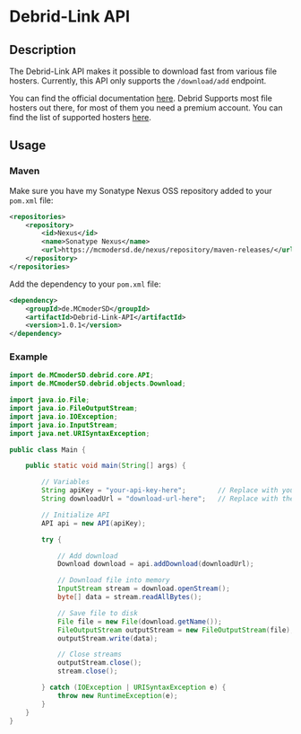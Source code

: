 # Debrid-Link API

## Description
The Debrid-Link API makes it possible to download fast from various file hosters.
Currently, this API only supports the `/download/add` endpoint.

You can find the official documentation [here](https://debrid-link.com/api_doc/v2/introduction).
Debrid Supports most file hosters out there, for most of them you need a premium account.
You can find the list of supported hosters [here](https://debrid-link.com/webapp/status).

## Usage

### Maven
Make sure you have my Sonatype Nexus OSS repository added to your `pom.xml` file:
```xml
<repositories>
    <repository>
        <id>Nexus</id>
        <name>Sonatype Nexus</name>
        <url>https://mcmodersd.de/nexus/repository/maven-releases/</url>
    </repository>
</repositories>
```
Add the dependency to your `pom.xml` file:
```xml
<dependency>
    <groupId>de.MCmoderSD</groupId>
    <artifactId>Debrid-Link-API</artifactId>
    <version>1.0.1</version>
</dependency>
```

### Example

```java
import de.MCmoderSD.debrid.core.API;
import de.MCmoderSD.debrid.objects.Download;

import java.io.File;
import java.io.FileOutputStream;
import java.io.IOException;
import java.io.InputStream;
import java.net.URISyntaxException;

public class Main {

    public static void main(String[] args) {

        // Variables
        String apiKey = "your-api-key-here";        // Replace with your actual API key
        String downloadUrl = "download-url-here";   // Replace with the actual download URL

        // Initialize API
        API api = new API(apiKey);

        try {

            // Add download
            Download download = api.addDownload(downloadUrl);

            // Download file into memory
            InputStream stream = download.openStream();
            byte[] data = stream.readAllBytes();

            // Save file to disk
            File file = new File(download.getName());
            FileOutputStream outputStream = new FileOutputStream(file);
            outputStream.write(data);

            // Close streams
            outputStream.close();
            stream.close();

        } catch (IOException | URISyntaxException e) {
            throw new RuntimeException(e);
        }
    }
}
```